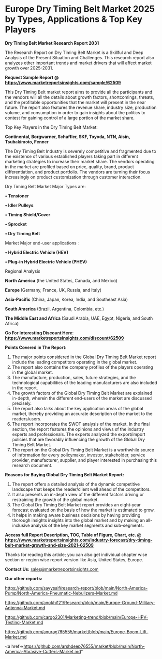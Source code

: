  # Europe Dry Timing Belt Market 2025 by Types, Applications & Top Key Players

<strong>Dry Timing Belt Market Research Report 2031</strong>

The Research Report on Dry Timing Belt Market is a Skillful and Deep Analysis of the Present Situation and Challenges. This research report also analyzes other important trends and market drivers that will affect market growth over 2025-2031.

<strong>Request Sample Report @ <a href=https://www.marketreportsinsights.com/sample/62509>https://www.marketreportsinsights.com/sample/62509</a></strong>

This Dry Timing Belt market report aims to provide all the participants and the vendors will all the details about growth factors, shortcomings, threats, and the profitable opportunities that the market will present in the near future. The report also features the revenue share, industry size, production volume, and consumption in order to gain insights about the politics to contest for gaining control of a large portion of the market share.

Top Key Players in the Dry Timing Belt Market:

<strong>Continental, Borgwarner, Schaffler, SKF, Toyoda, NTN, Aisin, Tsubakimoto, Fenner</strong>

The Dry Timing Belt Industry is severely competitive and fragmented due to the existence of various established players taking part in different marketing strategies to increase their market share. The vendors operating in the market are profiled based on price, quality, brand, product differentiation, and product portfolio. The vendors are turning their focus increasingly on product customization through customer interaction.

Dry Timing Belt Market Major Types are:

<strong>• Tensioner

• Idler Pulleys

• Timing Shield/Cover

• Sprocket

• Dry Timing Belt</strong>

Market Major end-user applications :

<strong>• Hybrid Electric Vehicle (HEV)

• Plug-in Hybrid Electric Vehicle (PHEV)</strong>

Regional Analysis

</u><strong><b>North America</b></strong> (the United States, Canada, and Mexico)

<strong><b>Europe </b></strong>(Germany, France, UK, Russia, and Italy)

<strong><b>Asia-Pacific</b></strong> (China, Japan, Korea, India, and Southeast Asia)

<strong><b>South America</b></strong> (Brazil, Argentina, Colombia, etc.)

<strong><b>The Middle East and Africa</b></strong> (Saudi Arabia, UAE, Egypt, Nigeria, and South Africa)

<strong>Go For Interesting Discount Here: <a href=https://www.marketreportsinsights.com/discount/62509>https://www.marketreportsinsights.com/discount/62509</a></strong>

<strong>Points Covered in The Report:</strong>
<ol>
  <li>The major points considered in the Global Dry Timing Belt Market report include the leading competitors operating in the global market.</li>
  <li>The report also contains the company profiles of the players operating in the global market.</li>
  <li>The manufacture, production, sales, future strategies, and the technological capabilities of the leading manufacturers are also included in the report.</li>
  <li>The growth factors of the Global Dry Timing Belt Market are explained in-depth, wherein the different end-users of the market are discussed precisely.</li>
  <li>The report also talks about the key application areas of the global market, thereby providing an accurate description of the market to the readers/users.</li>
  <li>The report incorporates the SWOT analysis of the market. In the final section, the report features the opinions and views of the industry experts and professionals. The experts analyzed the export/import policies that are favorably influencing the growth of the Global Dry Timing Belt Market.</li>
  <li>The report on the Global Dry Timing Belt Market is a worthwhile source of information for every policymaker, investor, stakeholder, service provider, manufacturer, supplier, and player interested in purchasing this research document.</li>
</ol>
<strong>Reasons for Buying Global Dry Timing Belt Market Report:</strong>

<ol>
  <li>The report offers a detailed analysis of the dynamic competitive landscape that keeps the reader/client well ahead of the competitors.</li>
  <li>It also presents an in-depth view of the different factors driving or restraining the growth of the global market.</li>
  <li>The Global Dry Timing Belt Market report provides an eight-year forecast evaluated on the basis of how the market is estimated to grow.</li>
  <li>It helps in making aware business decisions by having providing thorough insights insights into the global market and by making an all-inclusive analysis of the key market segments and sub-segments.</li>
</ol>
<strong>Access full Report Description, TOC, Table of Figure, Chart, etc. @ <a href=https://www.marketreportsinsights.com/industry-forecast/dry-timing-belt-market-growth-and-size-2021-62509>https://www.marketreportsinsights.com/industry-forecast/dry-timing-belt-market-growth-and-size-2021-62509</a></strong>


Thanks for reading this article; you can also get individual chapter wise section or region wise report version like Asia, United States, Europe.

<strong>Contact Us:</strong>
sales@marketreportsinsights.com

<strong>Our other reports:</strong>

<a href=https://github.com/sayysaif/research-report/blob/main/North-America-Pump/North-America-Pneumatic-Nebulizers-Market.md>https://github.com/sayysaif/research-report/blob/main/North-America-Pump/North-America-Pneumatic-Nebulizers-Market.md</a>

<a href=https://github.com/anokhi121/Research/blob/main/Europe-Ground-Military-Antenna-Market.md>https://github.com/anokhi121/Research/blob/main/Europe-Ground-Military-Antenna-Market.md</a>

<a href=https://github.com/cargo2301/Marketing-trend/blob/main/Europe-HPV-Testing-Market.md>https://github.com/cargo2301/Marketing-trend/blob/main/Europe-HPV-Testing-Market.md</a>

<a href=https://github.com/anurag765555/market/blob/main/Europe-Boom-Lift-Market.md>https://github.com/anurag765555/market/blob/main/Europe-Boom-Lift-Market.md</a>

<a href=>https://github.com/arshdeep76555/market/blob/main/North-America-Abrasive-Cutters-Market.md</a>"
